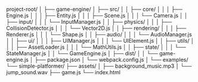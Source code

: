 project-root/
│
├── game-engine/
│   ├── src/
│   │   ├── core/
│   │   │   ├── Engine.js
│   │   │   ├── Entity.js
│   │   │   ├── Scene.js
│   │   │   └── Camera.js
│   │   ├── input/
│   │   │   └── InputManager.js
│   │   ├── physics/
│   │   │   ├── CollisionDetector.js
│   │   │   └── Vector2D.js
│   │   ├── rendering/
│   │   │   ├── Renderer.js
│   │   │   └── Shape.js
│   │   ├── audio/
│   │   │   └── AudioManager.js
│   │   ├── ui/
│   │   │   ├── UIManager.js
│   │   │   └── UIElement.js
│   │   ├── utils/
│   │   │   ├── AssetLoader.js
│   │   │   └── MathUtils.js
│   │   ├── state/
│   │   │   └── StateManager.js
│   │   └── GameEngine.js
│   ├── dist/
│   │   └── game-engine.js
│   ├── package.json
│   └── webpack.config.js
│
└── examples/
    └── simple-platformer/
        ├── assets/
        │   ├── background_music.mp3
        │   └── jump_sound.wav
        ├── game.js
        └── index.html